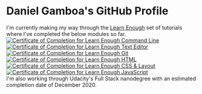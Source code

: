 # Daniel Gamboa's GitHub Profile
I'm currently making my way through the [Learn Enough](https://learnenough.com) set of tutorials where I've completed the below modules so far.<br/>
<a href="https://www.learnenough.com/certificates/dgamboa10"><img src="https://www.learnenough.com/certificates/dgamboa10/command-line-tutorial.svg" alt="Certificate of Completion for Learn Enough Command Line"></a><a href="https://www.learnenough.com/certificates/dgamboa10"><img src="https://www.learnenough.com/certificates/dgamboa10/text-editor-tutorial.svg" alt="Certificate of Completion for Learn Enough Text Editor"></a><a href="https://www.learnenough.com/certificates/dgamboa10"><img src="https://www.learnenough.com/certificates/dgamboa10/git-tutorial.svg" alt="Certificate of Completion for Learn Enough Git"></a><a href="https://www.learnenough.com/certificates/dgamboa10"><img src="https://www.learnenough.com/certificates/dgamboa10/html-tutorial.svg" alt="Certificate of Completion for Learn Enough HTML"></a><a href="https://www.learnenough.com/certificates/dgamboa10"><img src="https://www.learnenough.com/certificates/dgamboa10/css-and-layout-tutorial.svg" alt="Certificate of Completion for Learn Enough CSS &amp; Layout"></a><a href="https://www.learnenough.com/certificates/dgamboa10"><img src="https://www.learnenough.com/certificates/dgamboa10/javascript-tutorial.svg" alt="Certificate of Completion for Learn Enough JavaScript"></a><br/>
I'm also working through Udacity's Full Stack nanodegree with an estimated completion date of December 2020. 
